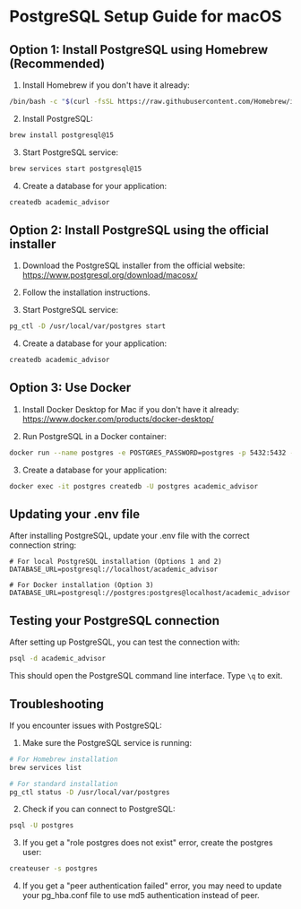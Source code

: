 # PostgreSQL Setup Guide for macOS

## Option 1: Install PostgreSQL using Homebrew (Recommended)

1. Install Homebrew if you don't have it already:
```bash
/bin/bash -c "$(curl -fsSL https://raw.githubusercontent.com/Homebrew/install/HEAD/install.sh)"
```

2. Install PostgreSQL:
```bash
brew install postgresql@15
```

3. Start PostgreSQL service:
```bash
brew services start postgresql@15
```

4. Create a database for your application:
```bash
createdb academic_advisor
```

## Option 2: Install PostgreSQL using the official installer

1. Download the PostgreSQL installer from the official website:
   https://www.postgresql.org/download/macosx/

2. Follow the installation instructions.

3. Start PostgreSQL service:
```bash
pg_ctl -D /usr/local/var/postgres start
```

4. Create a database for your application:
```bash
createdb academic_advisor
```

## Option 3: Use Docker

1. Install Docker Desktop for Mac if you don't have it already:
   https://www.docker.com/products/docker-desktop/

2. Run PostgreSQL in a Docker container:
```bash
docker run --name postgres -e POSTGRES_PASSWORD=postgres -p 5432:5432 -d postgres:15
```

3. Create a database for your application:
```bash
docker exec -it postgres createdb -U postgres academic_advisor
```

## Updating your .env file

After installing PostgreSQL, update your .env file with the correct connection string:

```
# For local PostgreSQL installation (Options 1 and 2)
DATABASE_URL=postgresql://localhost/academic_advisor

# For Docker installation (Option 3)
DATABASE_URL=postgresql://postgres:postgres@localhost/academic_advisor
```

## Testing your PostgreSQL connection

After setting up PostgreSQL, you can test the connection with:

```bash
psql -d academic_advisor
```

This should open the PostgreSQL command line interface. Type `\q` to exit.

## Troubleshooting

If you encounter issues with PostgreSQL:

1. Make sure the PostgreSQL service is running:
```bash
# For Homebrew installation
brew services list

# For standard installation
pg_ctl status -D /usr/local/var/postgres
```

2. Check if you can connect to PostgreSQL:
```bash
psql -U postgres
```

3. If you get a "role postgres does not exist" error, create the postgres user:
```bash
createuser -s postgres
```

4. If you get a "peer authentication failed" error, you may need to update your pg_hba.conf file to use md5 authentication instead of peer. 